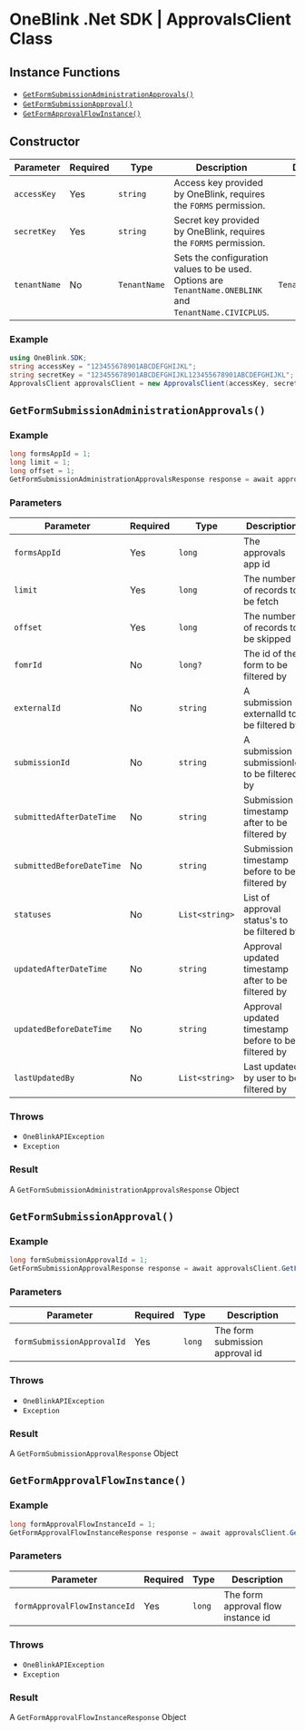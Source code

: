 # OneBlink .Net SDK | ApprovalsClient Class

## Instance Functions

-   [`GetFormSubmissionAdministrationApprovals()`](#getformsubmissionadministrationapprovals)
-   [`GetFormSubmissionApproval()`](#getformsubmissionapproval)
-   [`GetFormApprovalFlowInstance()`](#getformapprovalflowinstance)

## Constructor

| Parameter    | Required | Type         | Description                                                                                             | Default Value         |
| ------------ | -------- | ------------ | ------------------------------------------------------------------------------------------------------- | --------------------- |
| `accessKey`  | Yes      | `string`     | Access key provided by OneBlink, requires the `FORMS` permission.                                       |                       |
| `secretKey`  | Yes      | `string`     | Secret key provided by OneBlink, requires the `FORMS` permission.                                       |                       |
| `tenantName` | No       | `TenantName` | Sets the configuration values to be used. Options are `TenantName.ONEBLINK` and `TenantName.CIVICPLUS`. | `TenantName.ONEBLINK` |

### Example

```c#
using OneBlink.SDK;
string accessKey = "123455678901ABCDEFGHIJKL";
string secretKey = "123455678901ABCDEFGHIJKL123455678901ABCDEFGHIJKL";
ApprovalsClient approvalsClient = new ApprovalsClient(accessKey, secretKey);
```

## `GetFormSubmissionAdministrationApprovals()`

### Example

```c#
long formsAppId = 1;
long limit = 1;
long offset = 1;
GetFormSubmissionAdministrationApprovalsResponse response = await approvalsClient.GetFormSubmissionAdministrationApprovals(formsAppId, limit, offset);
```

### Parameters

| Parameter                 | Required | Type           | Description                                         |
| ------------------------- | -------- | -------------- | --------------------------------------------------- |
| `formsAppId`              | Yes      | `long`         | The approvals app id                                |
| `limit`                   | Yes      | `long`         | The number of records to be fetch                   |
| `offset`                  | Yes      | `long`         | The number of records to be skipped                 |
| `fomrId`                  | No       | `long?`        | The id of the form to be filtered by                |
| `externalId`              | No       | `string`       | A submission externalId to be filtered by           |
| `submissionId`            | No       | `string`       | A submission submissionId to be filtered by         |
| `submittedAfterDateTime`  | No       | `string`       | Submission timestamp after to be filtered by        |
| `submittedBeforeDateTime` | No       | `string`       | Submission timestamp before to be filtered by       |
| `statuses`                | No       | `List<string>` | List of approval status's to be filtered by         |
| `updatedAfterDateTime`    | No       | `string`       | Approval updated timestamp after to be filtered by  |
| `updatedBeforeDateTime`   | No       | `string`       | Approval updated timestamp before to be filtered by |
| `lastUpdatedBy`           | No       | `List<string>` | Last updated by user to be filtered by              |

### Throws

-   `OneBlinkAPIException`
-   `Exception`

### Result

A `GetFormSubmissionAdministrationApprovalsResponse` Object

## `GetFormSubmissionApproval()`

### Example

```c#
long formSubmissionApprovalId = 1;
GetFormSubmissionApprovalResponse response = await approvalsClient.GetFormSubmissionApproval(formSubmissionApprovalId);
```

### Parameters

| Parameter                  | Required | Type   | Description                     |
| -------------------------- | -------- | ------ | ------------------------------- |
| `formSubmissionApprovalId` | Yes      | `long` | The form submission approval id |

### Throws

-   `OneBlinkAPIException`
-   `Exception`

### Result

A `GetFormSubmissionApprovalResponse` Object

## `GetFormApprovalFlowInstance()`

### Example

```c#
long formApprovalFlowInstanceId = 1;
GetFormApprovalFlowInstanceResponse response = await approvalsClient.GetFormApprovalFlowInstance(formApprovalFlowInstanceId);
```

### Parameters

| Parameter                    | Required | Type   | Description                        |
| ---------------------------- | -------- | ------ | ---------------------------------- |
| `formApprovalFlowInstanceId` | Yes      | `long` | The form approval flow instance id |

### Throws

-   `OneBlinkAPIException`
-   `Exception`

### Result

A `GetFormApprovalFlowInstanceResponse` Object
